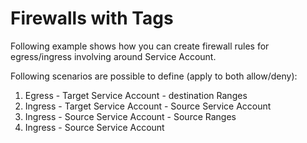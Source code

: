 # Firewalls with Tags

Following example shows how you can create firewall rules for egress/ingress involving around Service Account.

Following scenarios are possible to define (apply to both allow/deny):
1. Egress - Target Service Account - destination Ranges
2. Ingress - Target Service Account - Source Service Account
3. Ingress - Source Service Account - Source Ranges
4. Ingress - Source Service Account